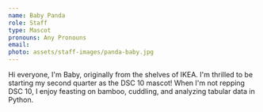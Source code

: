 ```yaml
---
name: Baby Panda
role: Staff
type: Mascot
pronouns: Any Pronouns
email: 
photo: assets/staff-images/panda-baby.jpg
---
```

Hi everyone, I'm Baby, originally from the shelves of IKEA. I'm thrilled to be starting my second quarter as the DSC 10 mascot! When I'm not repping DSC 10, I enjoy feasting on bamboo, cuddling, and analyzing tabular data in Python. 
